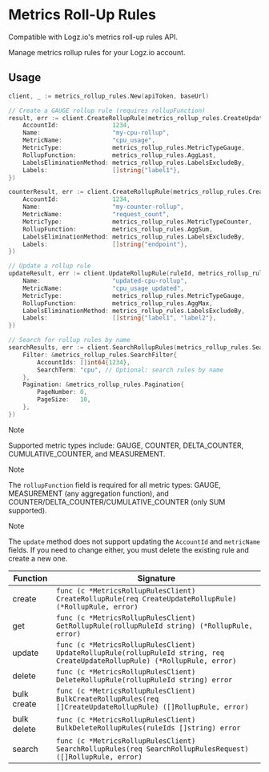 # Metrics Roll-Up Rules

Compatible with Logz.io's metrics roll-up rules API.

Manage metrics rollup rules for your Logz.io account.

## Usage

```go
client, _ := metrics_rollup_rules.New(apiToken, baseUrl)

// Create a GAUGE rollup rule (requires rollupFunction)
result, err := client.CreateRollupRule(metrics_rollup_rules.CreateUpdateRollupRule{
    AccountId:               1234,
    Name:                    "my-cpu-rollup",
    MetricName:              "cpu_usage",
    MetricType:              metrics_rollup_rules.MetricTypeGauge,
    RollupFunction:          metrics_rollup_rules.AggLast, 
    LabelsEliminationMethod: metrics_rollup_rules.LabelsExcludeBy,
    Labels:                  []string{"label1"},
})

counterResult, err := client.CreateRollupRule(metrics_rollup_rules.CreateUpdateRollupRule{
    AccountId:               1234,
    Name:                    "my-counter-rollup",
    MetricName:              "request_count",
    MetricType:              metrics_rollup_rules.MetricTypeCounter,
    RollupFunction:          metrics_rollup_rules.AggSum,
    LabelsEliminationMethod: metrics_rollup_rules.LabelsExcludeBy,
    Labels:                  []string{"endpoint"},
})

// Update a rollup rule
updateResult, err := client.UpdateRollupRule(ruleId, metrics_rollup_rules.CreateUpdateRollupRule{
    Name:                    "updated-cpu-rollup",
    MetricName:              "cpu_usage_updated",
    MetricType:              metrics_rollup_rules.MetricTypeGauge,
    RollupFunction:          metrics_rollup_rules.AggMax,
    LabelsEliminationMethod: metrics_rollup_rules.LabelsExcludeBy,
    Labels:                  []string{"label1", "label2"},
})

// Search for rollup rules by name
searchResults, err := client.SearchRollupRules(metrics_rollup_rules.SearchRollupRulesRequest{
    Filter: &metrics_rollup_rules.SearchFilter{
        AccountIds: []int64{1234},
        SearchTerm: "cpu", // Optional: search rules by name
    },
    Pagination: &metrics_rollup_rules.Pagination{
        PageNumber: 0,
        PageSize:   10,
    },
})
```

> [!NOTE]
> Supported metric types include: GAUGE, COUNTER, DELTA_COUNTER, CUMULATIVE_COUNTER, and MEASUREMENT.

> [!NOTE]
> The `rollupFunction` field is required for all metric types: GAUGE, MEASUREMENT (any aggregation function), and COUNTER/DELTA_COUNTER/CUMULATIVE_COUNTER (only SUM supported).

> [!NOTE]
> The `update` method does not support updating the `AccountId` and `metricName` fields. If you need to change either, you must delete the existing rule and create a new one.


| Function | Signature |
|----|-----|
| create | `func (c *MetricsRollupRulesClient) CreateRollupRule(req CreateUpdateRollupRule) (*RollupRule, error)` |
| get | `func (c *MetricsRollupRulesClient) GetRollupRule(rollupRuleId string) (*RollupRule, error)` |
| update | `func (c *MetricsRollupRulesClient) UpdateRollupRule(rollupRuleId string, req CreateUpdateRollupRule) (*RollupRule, error)` |
| delete | `func (c *MetricsRollupRulesClient) DeleteRollupRule(rollupRuleId string) error` |
| bulk create | `func (c *MetricsRollupRulesClient) BulkCreateRollupRules(req []CreateUpdateRollupRule) ([]RollupRule, error)` |
| bulk delete | `func (c *MetricsRollupRulesClient) BulkDeleteRollupRules(ruleIds []string) error` |
| search | `func (c *MetricsRollupRulesClient) SearchRollupRules(req SearchRollupRulesRequest) ([]RollupRule, error)` |
